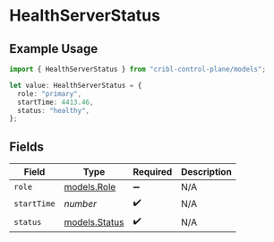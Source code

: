 # HealthServerStatus

## Example Usage

```typescript
import { HealthServerStatus } from "cribl-control-plane/models";

let value: HealthServerStatus = {
  role: "primary",
  startTime: 4413.46,
  status: "healthy",
};
```

## Fields

| Field                                | Type                                 | Required                             | Description                          |
| ------------------------------------ | ------------------------------------ | ------------------------------------ | ------------------------------------ |
| `role`                               | [models.Role](../models/role.md)     | :heavy_minus_sign:                   | N/A                                  |
| `startTime`                          | *number*                             | :heavy_check_mark:                   | N/A                                  |
| `status`                             | [models.Status](../models/status.md) | :heavy_check_mark:                   | N/A                                  |